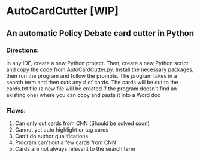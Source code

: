 # AutoCardCutter [WIP]
## An automatic Policy Debate card cutter in Python
### Directions:
In any IDE, create a new Python project. Then, create a new Python script and copy the code from AutoCardCutter.py. Install the necessary packages, then run the program and follow the prompts. The program takes in a search term and then cuts any # of cards. The cards will be cut to the cards.txt file (a new file will be created if the program doesn't find an existing one) where you can copy and paste it into a Word doc

### Flaws:
1. Can only cut cards from CNN (Should be solved soon)
2. Cannot yet auto highlight or tag cards
3. Can't do author qualifications
4. Program can't cut a few cards from CNN
5. Cards are not always relevant to the search term